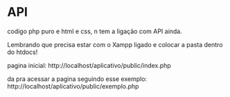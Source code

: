# API
 codigo php puro e html e css, n tem a ligação com API ainda.
 
Lembrando que precisa estar com o Xampp ligado e colocar a pasta dentro do htdocs!

pagina inicial:  http://localhost/aplicativo/public/index.php

da pra acessar a pagina seguindo esse exemplo: http://localhost/aplicativo/public/exemplo.php

